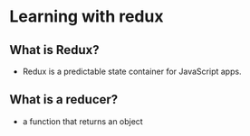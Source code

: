 
# Learning with redux

## What is Redux?
- Redux is a predictable state container for JavaScript apps.

## What is a reducer?
- a function that returns an object
